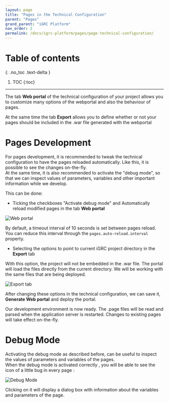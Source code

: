```yaml
---
layout: page
title: "Pages in the Technical Configuration"
parent: "Pages"
grand_parent: "iGRC Platform"
nav_order: 2
permalink: /docs/igrc-platform/pages/page-technical-configuration/
---
```


# Table of contents
{: .no_toc .text-delta }

1. TOC
{:toc}
---

The tab **Web portal** of the technical configuration of your project allows you to customize many options of the webportal and also the behaviour of pages.    

At the same time the tab **Export**  allows you to define whether or not your pages should be included in the .war file generated with the webportal   

# Pages Development

For pages development, it is recommended to tweak the technical configuration to have the pages reloaded automatically. Like this, it is possible to see the changes on-the-fly.   
At the same time, it is also recommended to activate the "debug mode", so that we can inspect values of parameters, variables and other important information while we develop.   

This can be done:   

- Ticking the checkboxes "Activate debug mode" and Automatically reload modified pages in the tab **Web portal**

![Web portal](igrc-platform/pages/images/0201.png "Web portal")   

By default, a timeout interval of 10 seconds is set between pages reload. You can reduce this interval through the `pages.auto-reload.interval` property.  

- Selecting the options to point to current iGRC project directory in the **Export** tab  

With this option, the project will not be embedded in the .war file. The portal will load the files directly from the current directory. We will be working with the same files that are being deployed.    

![Export tab ](igrc-platform/pages/images/0202.png "Export tab ")   

After changing these options in the technical configuration, we can save it, **Generate Web portal** and deploy the portal.   

Our development environment is now ready. The .page files will be read and parsed when the application server is restarted. Changes to existing pages will take effect on-the-fly.   

# Debug Mode

Activating the debug mode as described before, can be useful to inspect the values of parameters and variables of the pages.    
When the debug mode is activated correctly , you will be able to see the icon of a little bug in every page :   

![Debug Mode](igrc-platform/pages/images/0203.png "Debug Mode")     

Clicking on it will display a dialog box with information about the variables and parameters of the page.
